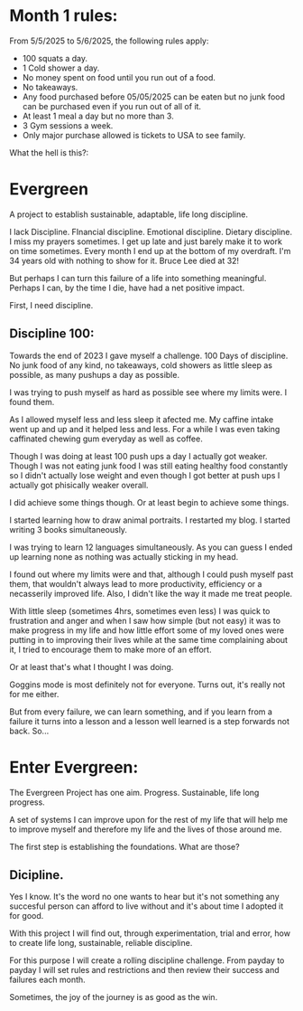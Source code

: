 # Month 1 rules:

From 5/5/2025 to 5/6/2025, the following rules apply:

* 100 squats a day.
* 1 Cold shower a day.
* No money spent on food until you run out of a food.
* No takeaways.
* Any food purchased before 05/05/2025 can be eaten but no junk food can be purchased even if you run out of all of it.
* At least 1 meal a day but no more than 3.
* 3 Gym sessions a week.
* Only major purchase allowed is tickets to USA to see family.

What the hell is this?:

# Evergreen

A project to establish sustainable, adaptable, life long discipline.

I lack Discipline. FInancial discipline. Emotional discipline. Dietary discipline. I miss my prayers sometimes. I get up late and just barely make it to work on time sometimes. Every month I end up at the bottom of my overdraft. I'm 34 years old with nothing to show for it. Bruce Lee died at 32!

But perhaps I can turn this failure of a life into something meaningful. Perhaps I can, by the time I die, have had a net positive impact.

First, I need discipline.

## Discipline 100:

Towards the end of 2023 I gave myself a challenge. 100 Days of discipline. No junk food of any kind, no takeaways, cold showers as little sleep as possible, as many pushups a day as possible.

I was trying to push myself as hard as possible see where my limits were. I found them.

As I allowed myself less and less sleep it afected me. My caffine intake went up and up and it helped less and less. For a while I was even taking caffinated chewing gum everyday as well as coffee.

Though I was doing at least 100 push ups a day I actually got weaker. Though I was not eating junk food I was still eating healthy food constantly so I didn't actually lose weight and even though I got better at push ups I actually got phisically weaker overall.

I did achieve some things though. Or at least begin to achieve some things.

I started learning how to draw animal portraits. I restarted my blog. I started writing 3 books simultaneously.

I was trying to learn 12 languages simultaneously. As you can guess I ended up learning none as nothing was actually sticking in my head.

I found out where my limits were and that, although I could push myself past them, that wouldn't always lead to more productivity, efficiency or a necasserily improved life. Also, I didn't like the way it made me treat people.

With little sleep (sometimes 4hrs, sometimes even less) I was quick to frustration and anger and when I saw how simple (but not easy) it was to make progress in my life and how little effort some of my loved ones were putting in to improving their lives while at the same time complaining about it, I tried to encourage them to make more of an effort.

Or at least that's what I thought I was doing.

Goggins mode is most definitely not for everyone. Turns out, it's really not for me either.

But from every failure, we can learn something, and if you learn from a failure it turns into a lesson and a lesson well learned is a step forwards not back. So...

# Enter Evergreen:

The Evergreen Project has one aim. Progress. Sustainable, life long progress.

A set of systems I can improve upon for the rest of my life that will help me to improve myself and therefore my life and the lives of those around me.

The first step is establishing the foundations. What are those?

## Dicipline.

Yes I know. It's the word no one wants to hear but it's not something any succesful person can afford to live without and it's about time I adopted it for good.

With this project I will find out, through experimentation, trial and error, how to create life long, sustainable, reliable discipline.

For this purpose I will create a rolling discipline challenge. From payday to payday I will set rules and restrictions and then review their success and failures each month.

Sometimes, the joy of the journey is as good as the win.
